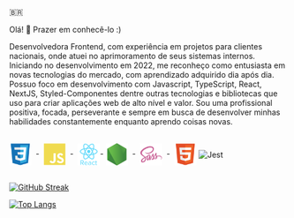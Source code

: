 
:brazil: 

Olá! 👋 Prazer em conhecê-lo :)<br>


Desenvolvedora Frontend, com experiência em projetos para clientes nacionais, onde atuei no aprimoramento de seus sistemas internos. Iniciando no desenvolvimento em 2022, me reconheço como entusiasta em novas tecnologias do mercado, com aprendizado adquirido dia após dia. 
Possuo foco em desenvolvimento com Javascript, TypeScript, React, NextJS, Styled-Componentes dentre outras tecnologias e bibliotecas que uso para criar aplicações web de alto nível e valor. 
Sou uma profissional positiva, focada, perseverante e sempre em busca de desenvolver minhas habilidades constantemente enquanto aprendo coisas novas.



<div style="display: inline-block"><br>
  <img align="center" alt="CSS" height="40" width="40" src="https://raw.githubusercontent.com/devicons/devicon/master/icons/css3/css3-original.svg">
  &nbsp;-&nbsp;
  <img align="center" alt="Js" height="40" width="40" src="https://raw.githubusercontent.com/devicons/devicon/master/icons/javascript/javascript-plain.svg">
    &nbsp;-&nbsp;
  <img align="center" alt="React" height="40" width="40" src="https://github.com/devicons/devicon/blob/master/icons/react/react-original-wordmark.svg">-
  <img align="center" alt="Node" height="40" width="40" src="https://raw.githubusercontent.com/devicons/devicon/master/icons/nodejs/nodejs-original.svg">
    &nbsp;-&nbsp;
  <img align="center" alt="SASS" height="40" width="40" src="https://github.com/devicons/devicon/blob/master/icons/sass/sass-original.svg">
    &nbsp;-&nbsp;
  <img align="center" alt="HTML" height="40" width="40" src="https://raw.githubusercontent.com/devicons/devicon/master/icons/html5/html5-original.svg">
    <img align="center" alt="Jest" height="40" width="40" src="https://raw.githubusercontent.com/devicons/devicon/master/icons/jest/jest.svg">
</div><br><br>

[![GitHub Streak](https://github-readme-streak-stats.herokuapp.com/?user=keilamadap&theme=dark)](https://git.io/streak-stats)

[![Top Langs](https://github-readme-stats.vercel.app/api/top-langs/?username=keilamadap&layout=compact&theme=vision-friendly-dark&langs_count=8)](https://github.com/anuraghazra/github-readme-stats)

